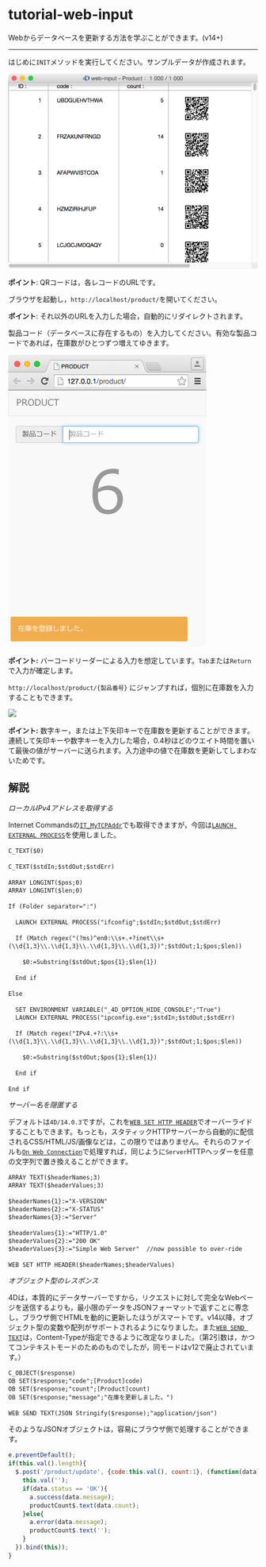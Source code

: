 # tutorial-web-input
Webからデータベースを更新する方法を学ぶことができます。(v14+)

---

はじめに```INIT```メソッドを実行してください。サンプルデータが作成されます。

![](https://github.com/4D-JP/tutorial-web-input/blob/master/images/1.png)

**ポイント**: QRコードは，各レコードのURLです。

ブラウザを起動し，```http://localhost/product/```を開いてください。

**ポイント**: それ以外のURLを入力した場合，自動的にリダイレクトされます。

製品コード（データベースに存在するもの）を入力してください。有効な製品コードであれば，在庫数がひとつずつ増えてゆきます。

![](https://github.com/4D-JP/tutorial-web-input/blob/master/images/2.png)

**ポイント:** バーコードリーダーによる入力を想定しています。```Tab```または```Return```で入力が確定します。

```http://localhost/product/{製品番号}``` にジャンプすれば，個別に在庫数を入力することもできます。

![](https://github.com/4D-JP/tutorial-web-input/blob/master/images/3.png)

**ポイント:** 数字キー，または上下矢印キーで在庫数を更新することができます。連続して矢印キーや数字キーを入力した場合，0.4秒ほどのウエイト時間を置いて最後の値がサーバーに送られます。入力途中の値で在庫数を更新してしまわないためです。

解説
---

*ローカルIPv4アドレスを取得する*

Internet Commandsの[```IT_MyTCPAddr```](http://doc.4d.com/4Dv14/4D-Internet-Commands/14/IT-MyTCPAddr.301-1237736.ja.html)でも取得できますが，今回は[```LAUNCH EXTERNAL PROCESS```](http://doc.4d.com/4Dv14/4D/14.3/LAUNCH-EXTERNAL-PROCESS.301-1697524.ja.html)を使用しました。

```
C_TEXT($0)

C_TEXT($stdIn;$stdOut;$stdErr)

ARRAY LONGINT($pos;0)
ARRAY LONGINT($len;0)

If (Folder separator=":")

  LAUNCH EXTERNAL PROCESS("ifconfig";$stdIn;$stdOut;$stdErr)

  If (Match regex("(?ms)^en0:\\s+.+?inet\\s+(\\d{1,3}\\.\\d{1,3}\\.\\d{1,3}\\.\\d{1,3})";$stdOut;1;$pos;$len))

    $0:=Substring($stdOut;$pos{1};$len{1})

  End if 

Else 

  SET ENVIRONMENT VARIABLE("_4D_OPTION_HIDE_CONSOLE";"True")
  LAUNCH EXTERNAL PROCESS("ipconfig.exe";$stdIn;$stdOut;$stdErr)

  If (Match regex("IPv4.+?:\\s+(\\d{1,3}\\.\\d{1,3}\\.\\d{1,3}\\.\\d{1,3})";$stdOut;1;$pos;$len))

    $0:=Substring($stdOut;$pos{1};$len{1})

  End if 

End if 
```

*サーバー名を隠匿する*

デフォルトは```4D/14.0.3```ですが，これを[```WEB SET HTTP HEADER```](http://doc.4d.com/4Dv14/4D/14.3/WEB-SET-HTTP-HEADER.301-1697696.ja.html)でオーバーライドすることもできます。もっとも，スタティックHTTPサーバーから自動的に配信されるCSS/HTML/JS/画像などは，この限りではありません。それらのファイルも[```On Web Connection```](http://doc.4d.com/4Dv14/4D/14.3/On-Web-Connection-database-method.301-1696629.ja.html)で処理すれば，同じように```Server```HTTPヘッダーを任意の文字列で置き換えることができます。

```
ARRAY TEXT($headerNames;3)
ARRAY TEXT($headerValues;3)

$headerNames{1}:="X-VERSION"
$headerNames{2}:="X-STATUS"
$headerNames{3}:="Server"

$headerValues{1}:="HTTP/1.0"
$headerValues{2}:="200 OK"
$headerValues{3}:="Simple Web Server"  //now possible to over-ride

WEB SET HTTP HEADER($headerNames;$headerValues)
```

*オブジェクト型のレスポンス*

4Dは，本質的にデータサーバーですから，リクエストに対して完全なWebページを送信するよりも，最小限のデータをJSONフォーマットで返すことに専念し，ブラウザ側でHTMLを動的に更新したほうがスマートです。v14以降，オブジェクト型の変数や配列がサポートされるようになりました。また[```WEB SEND TEXT```](http://doc.4d.com/4Dv14/4D/14.3/WEB-SEND-TEXT.301-1697692.ja.html)は，Content-Typeが指定できるように改定なりました。（第2引数は，かつてコンテキストモードのためのものでしたが，同モードはv12で廃止されています。）

```
C_OBJECT($response)
OB SET($response;"code";[Product]code)
OB SET($response;"count";[Product]count)
OB SET($response;"message";"在庫を更新しました。")

WEB SEND TEXT(JSON Stringify($response);"application/json")
```

そのようなJSONオブジェクトは，容易にブラウザ側で処理することができます。

```js
e.preventDefault();
if(this.val().length){
  $.post('/product/update', {code:this.val(), count:1}, (function(data){            
    this.val('');                    
    if(data.status == 'OK'){
      a.success(data.message);
      productCount$.text(data.count);
    }else{
      a.error(data.message);
      productCount$.text('');
    }                    
  }).bind(this));            
} 
```
